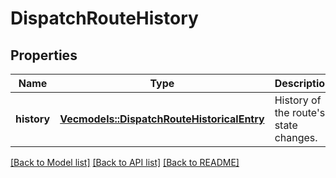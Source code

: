 # DispatchRouteHistory

## Properties
Name | Type | Description | Notes
------------ | ------------- | ------------- | -------------
**history** | [**Vec<models::DispatchRouteHistoricalEntry>**](DispatchRouteHistoricalEntry.md) | History of the route's state changes. | [optional] [default to None]

[[Back to Model list]](../README.md#documentation-for-models) [[Back to API list]](../README.md#documentation-for-api-endpoints) [[Back to README]](../README.md)


